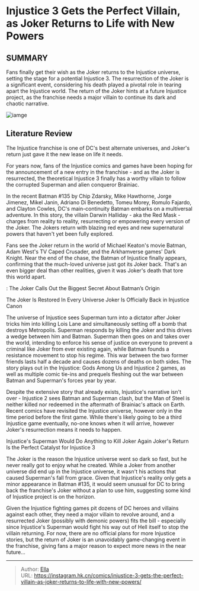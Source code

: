 # Injustice 3 Gets the Perfect Villain, as Joker Returns to Life with New Powers


## SUMMARY 



  Fans finally get their wish as the Joker returns to the Injustice universe, setting the stage for a potential Injustice 3.   The resurrection of the Joker is a significant event, considering his death played a pivotal role in tearing apart the Injustice world.   The return of the Joker hints at a future Injustice project, as the franchise needs a major villain to continue its dark and chaotic narrative.  

![iamge](https://static1.srcdn.com/wordpress/wp-content/uploads/2023/12/injustice-batman-looks-at-joker.jpg)

## Literature Review

The Injustice franchise is one of DC&#39;s best alternate universes, and Joker&#39;s return just gave it the new lease on life it needs.




For years now, fans of the Injustice comics and games have been hoping for the announcement of a new entry in the franchise - and as the Joker is resurrected, the theoretical Injustice 3 finally has a worthy villain to follow the corrupted Superman and alien conqueror Brainiac.




In the recent Batman #135 by Chip Zdarsky, Mike Hawthorne, Jorge Jimenez, Mikel Janin, Adriano Di Benedetto, Tomeu Morey, Romulo Fajardo, and Clayton Cowles, DC&#39;s main-continuity Batman embarks on a multiversal adventure. In this story, the villain Darwin Halliday - aka the Red Mask - charges from reality to reality, resurrecting or empowering every version of the Joker. The Jokers return with blazing red eyes and new supernatural powers that haven&#39;t yet been fully explored.

          

Fans see the Joker return in the world of Michael Keaton&#39;s movie Batman, Adam West&#39;s TV Caped Crusader, and the Arkhamverse games&#39; Dark Knight. Near the end of the chase, the Batman of Injustice finally appears, confirming that the much-loved universe just got its Joker back. That&#39;s an even bigger deal than other realities, given it was Joker&#39;s death that tore this world apart.




 : The Joker Calls Out the Biggest Secret About Batman’s Origin


 The Joker Is Restored In Every Universe 
Joker Is Officially Back in Injustice Canon
         

The universe of Injustice sees Superman turn into a dictator after Joker tricks him into killing Lois Lane and simultaneously setting off a bomb that destroys Metropolis. Superman responds by killing the Joker and this drives a wedge between him and Batman. Superman then goes on and takes over the world, intending to enforce his sense of justice on everyone to prevent a criminal like Joker from ever existing again, while Batman founds a resistance movement to stop his regime. This war between the two former friends lasts half a decade and causes dozens of deaths on both sides. The story plays out in the Injustice: Gods Among Us and Injustice 2 games, as well as multiple comic tie-ins and prequels fleshing out the war between Batman and Superman&#39;s forces year by year.




Despite the extensive story that already exists, Injustice&#39;s narrative isn&#39;t over - Injustice 2 sees Batman and Superman clash, but the Man of Steel is neither killed nor redeemed in the aftermath of Brainiac&#39;s attack on Earth. Recent comics have revisited the Injustice universe, however only in the time period before the first game. While there&#39;s likely going to be a third Injustice game eventually, no-one knows when it will arrive, however Joker&#39;s resurrection means it needs to happen.



 Injustice&#39;s Superman Would Do Anything to Kill Joker Again 
Joker&#39;s Return Is the Perfect Catalyst for Injustice 3
          

The Joker is the reason the Injustice universe went so dark so fast, but he never really got to enjoy what he created. While a Joker from another universe did end up in the Injustice universe, it wasn&#39;t his actions that caused Superman&#39;s fall from grace. Given that Injustice&#39;s reality only gets a minor appearance in Batman #135, it would seem unusual for DC to bring back the franchise&#39;s Joker without a plan to use him, suggesting some kind of Injustice project is on the horizon.




Given the Injustice fighting games pit dozens of DC heroes and villains against each other, they need a major villain to revolve around, and a resurrected Joker (possibly with demonic powers) fits the bill - especially since Injustice&#39;s Superman would fight his way out of Hell itself to stop the villain returning. For now, there are no official plans for more Injustice stories, but the return of Joker is an unavoidably game-changing event in the franchise, giving fans a major reason to expect more news in the near future...



---

> Author: [Ella](https://instagram.hk.cn/)  
> URL: https://instagram.hk.cn/comics/injustice-3-gets-the-perfect-villain-as-joker-returns-to-life-with-new-powers/  

